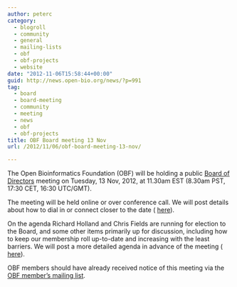 ```yaml
---
author: peterc
category:
  - blogroll
  - community
  - general
  - mailing-lists
  - obf
  - obf-projects
  - website
date: "2012-11-06T15:58:44+00:00"
guid: http://news.open-bio.org/news/?p=991
tag:
  - board
  - board-meeting
  - community
  - meeting
  - news
  - obf
  - obf-projects
title: OBF Board meeting 13 Nov
url: /2012/11/06/obf-board-meeting-13-nov/

---
```

The Open Bioinformatics Foundation (OBF) will be holding a public [Board of Directors](/obf-hugo-test/wiki/Board) meeting on Tuesday, 13 Nov, 2012, at 11.30am EST (8.30am PST, 17:30 CET, 16:30 UTC/GMT).

The meeting will be held online or over conference call. We will post details about how to dial in or connect closer to the date ( [here](/obf-hugo-test/wiki/Minutes:2012_Nov_ConfCall)).

On the agenda Richard Holland and Chris Fields are running for election to the Board, and some other items primarily up for discussion, including how to keep our membership roll up-to-date and increasing with the least barriers. We will post a more detailed agenda in advance of the meeting ( [here](/obf-hugo-test/wiki/Minutes:2012_Nov_ConfCall)).

OBF members should have already received notice of this meeting via the [OBF member’s mailing list](http://lists.open-bio.org/mailman/listinfo/members).
